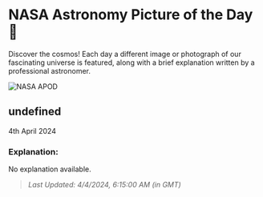 
  # NASA Astronomy Picture of the Day 🌌

  Discover the cosmos! Each day a different image or photograph of our fascinating universe is featured, along with a brief explanation written by a professional astronomer.

![NASA APOD](undefined)

## undefined

4th April 2024

### Explanation: 

No explanation available.

> _Last Updated: 4/4/2024, 6:15:00 AM (in GMT)_
